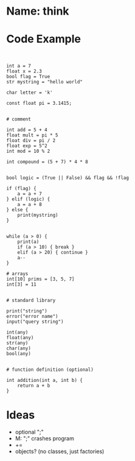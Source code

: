 # Name: think


# Code Example
```


int a = 7
float x = 2.3
bool flag = True
str mystring = "hello world"

char letter = 'k'

const float pi = 3.1415;


# comment

int add = 5 + 4
float mult = pi * 5
float div = pi / 2
float exp = 5^2
int mod = 10 % 2

int compound = (5 + 7) * 4 * 8


bool logic = (True || False) && flag && !flag

if (flag) {
    a = a + 7
} elif (logic) {
    a = a + 8
} else {
    print(mystring)
}


while (a > 0) {
    print(a)
    if (a > 10) { break }
    elif (a > 20) { continue }
    a--
}

# arrays
int[10] prims = [3, 5, 7]
int[3] = 11


# standard library

print("string")
error("error name")
input("query string")

int(any)
float(any)
str(any)
char(any)
bool(any)


# function definition (optional)

int addition(int a, int b) {
    return a + b
}

```

# Ideas
- optional ";"
- M: ";" crashes program
- +=
- objects? (no classes, just factories)